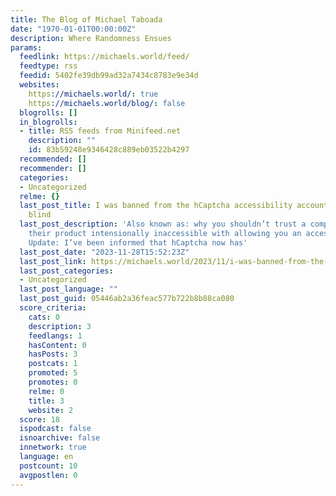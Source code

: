 ```yaml
---
title: The Blog of Michael Taboada
date: "1970-01-01T00:00:00Z"
description: Where Randomness Ensues
params:
  feedlink: https://michaels.world/feed/
  feedtype: rss
  feedid: 5402fe39db99ad32a7434c8783e9e34d
  websites:
    https://michaels.world/: true
    https://michaels.world/blog/: false
  blogrolls: []
  in_blogrolls:
  - title: RSS feeds from Minifeed.net
    description: ""
    id: 83b59248e9346428c889eb03522b4297
  recommended: []
  recommender: []
  categories:
  - Uncategorized
  relme: {}
  last_post_title: I was banned from the hCaptcha accessibility account for not being
    blind
  last_post_description: 'Also known as: why you shouldn’t trust a company who makes
    their product intensionally inaccessible with allowing you an accessibility workaround
    Update: I’ve been informed that hCaptcha now has'
  last_post_date: "2023-11-28T15:52:23Z"
  last_post_link: https://michaels.world/2023/11/i-was-banned-from-the-hcaptcha-accessibility-account-for-not-being-blind/?pk_campaign=feed&pk_kwd=i-was-banned-from-the-hcaptcha-accessibility-account-for-not-being-blind
  last_post_categories:
  - Uncategorized
  last_post_language: ""
  last_post_guid: 05446ab2a36feac577b722b8b88ca080
  score_criteria:
    cats: 0
    description: 3
    feedlangs: 1
    hasContent: 0
    hasPosts: 3
    postcats: 1
    promoted: 5
    promotes: 0
    relme: 0
    title: 3
    website: 2
  score: 18
  ispodcast: false
  isnoarchive: false
  innetwork: true
  language: en
  postcount: 10
  avgpostlen: 0
---
```

